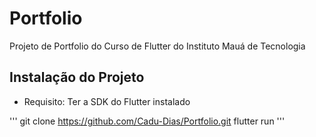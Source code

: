 # Portfolio

Projeto de Portfolio do Curso de Flutter do Instituto Mauá de Tecnologia

## Instalação do Projeto

- Requisito:
    Ter a SDK do Flutter instalado

'''
git clone https://github.com/Cadu-Dias/Portfolio.git
flutter run 
'''
